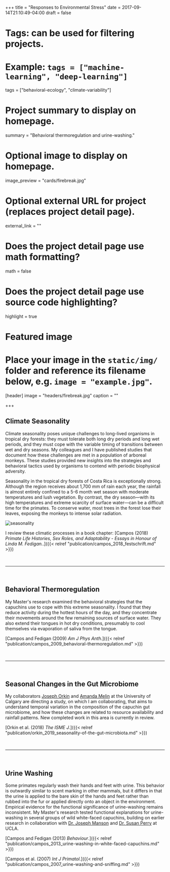+++
title = "Responses to Environmental Stress"
date = 2017-09-14T21:10:49-04:00
draft = false

# Tags: can be used for filtering projects.
# Example: `tags = ["machine-learning", "deep-learning"]`
tags = ["behavioral-ecology", "climate-variability"]

# Project summary to display on homepage.
summary = "Behavioral thermoregulation and urine-washing."

# Optional image to display on homepage.
image_preview = "cards/firebreak.jpg"

# Optional external URL for project (replaces project detail page).
external_link = ""

# Does the project detail page use math formatting?
math = false

# Does the project detail page use source code highlighting?
highlight = true

# Featured image
# Place your image in the `static/img/` folder and reference its filename below, e.g. `image = "example.jpg"`.
[header]
image = "headers/firebreak.jpg"
caption = ""

+++

## Climate Seasonality

Climate seasonality poses unique challenges to long-lived organisms in tropical dry forests: they must tolerate both long dry periods and long wet periods, and they must cope with the variable timing of transitions between wet and dry seasons. My colleagues and I have published studies that document how these challenges are met in a population of arboreal monkeys. These studies provided new insights into the strategies and behavioral tactics used by organisms to contend with periodic biophysical adversity.

Seasonality in the tropical dry forests of Costa Rica is exceptionally strong. Although the region receives about 1,700 mm of rain each year, the rainfall is almost entirely confined to a 5-6 month wet season with moderate temperatures and lush vegetation. By contrast, the dry season&mdash;with its high temperatures and extreme scarcity of surface water&mdash;can be a difficult time for the primates. To conserve water, most trees in the forest lose their leaves, exposing the monkeys to intense solar radiation.

![seasonality](/img/plots/seasonality-map.jpg)

I review these climatic processes in a book chapter: [Campos (2018) _Primate Life Histories, Sex Roles, and Adaptability - Essays in Honour of Linda M. Fedigan._.]({{< relref "publication/campos_2018_festschrift.md" >}})

<br>
<hr>
<br>

## Behavioral Thermoregulation

My Master's research examined the behavioral strategies that the capuchins use to cope with this extreme seasonality. I found that they reduce activity during the hottest hours of the day, and they concentrate their movements around the few remaining sources of surface water. They also extend their tongues in hot dry conditions, presumably to cool themselves via evaporation of saliva from the tongue.

[Campos and Fedigan (2009) _Am J Phys Anth_.]({{< relref "publication/campos_2009_behavioral-thermoregulation.md" >}})

<br>
<hr>
<br>

## Seasonal Changes in the Gut Microbiome
My collaborators [Joseph Orkin](https://josephorkin.com/) and [Amanda Melin](http://www.amandamelin.com/) at the University of Calgary are directing a study, on which I am collaborating, that aims to understand temporal variation in the composition of the capuchin gut microbiome, and how these changes are related to resource availability and rainfall patterns. New completed work in this area is currently in review.

[Orkin et al. (2018) _The ISME J_.]({{< relref "publication/orkin_2019_seasonality-of-the-gut-microbiota.md" >}})

<br>
<hr>
<br>

## Urine Washing
Some primates regularly wash their hands and feet with urine. This behavior is outwardly similar to scent marking in other mammals, but it differs in that the urine is applied to the bare skin of the hands and feet rather than rubbed into the fur or applied directly onto an object in the environment. Empirical evidence for the functional significance of urine-washing remains inconsistent. My Master's research tested functional explanations for urine-washing in several groups of wild white-faced capuchins, building on earlier research in collaboration with [Dr. Joseph Manson](http://www.sscnet.ucla.edu/anthro/faculty/jmanson/Home.html) and [Dr. Susan Perry](http://www.sscnet.ucla.edu/anthro/faculty/sperry/) at UCLA.

[Campos and Fedigan (2013) _Behaviour_.]({{< relref "publication/campos_2013_urine-washing-in-white-faced-capuchins.md" >}})

[Campos et al. (2007) _Int J Primatol_.]({{< relref "publication/campos_2007_urine-washing-and-sniffing.md" >}})
